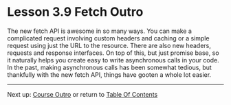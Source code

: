 # Lesson 3.9 Fetch Outro

The new fetch API is awesome in so many ways. You can make a complicated request involving custom headers and caching or a simple request using just the URL to the resource. There are also new headers, requests and response interfaces. On top of this, but just promise base, so it naturally helps you create easy to write asynchronous calls in your code. In the past, making asynchronous calls has been somewhat tedious, but thankfully with the new fetch API, things have gooten a whole lot easier.

- - -
Next up: [Course Outro](ND024_Part3_Lesson03_10.md) or return to [Table Of Contents](./ND024_TableOfContents.md)
